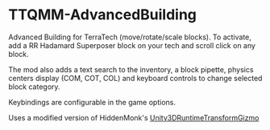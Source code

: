 # TTQMM-AdvancedBuilding
Advanced Building for TerraTech (move/rotate/scale blocks).
To activate, add a RR Hadamard Superposer block on your tech and scroll click on any block.

The mod also adds a text search to the inventory, a block pipette, physics centers display (COM, COT, COL) and keyboard controls to change selected block category.

Keybindings are configurable in the game options.

Uses a modified version of HiddenMonk's [Unity3DRuntimeTransformGizmo](https://github.com/HiddenMonk/Unity3DRuntimeTransformGizmo)
